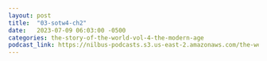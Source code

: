```yaml
---
layout: post
title:  "03-sotw4-ch2"
date:   2023-07-09 06:03:00 -0500
categories: the-story-of-the-world-vol-4-the-modern-age
podcast_link: https://nilbus-podcasts.s3.us-east-2.amazonaws.com/the-well-trained-mind/The%20Story%20of%20the%20World%20Vol.%204%20The%20Modern%20Age/03-sotw4-ch2.mp3
---
```

